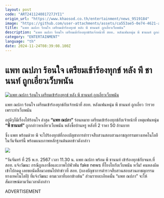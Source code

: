 ```yaml
---
layout: post
code: "ART241124081727JYI1"
origin_url: "https://www.khaosod.co.th/entertainment/news_9519184"
image: "https://github.com/user-attachments/assets/ca553ae5-0e74-4621-a5aa-d1188e70a8ef"
title: "แพท ณปภา ร้อนใจ เตรียมเข้าร้องทุกข์ หลัง พี ชานนท์ ถูกเอี่ยวเว็บพนัน"
description: "แพท ณปภา ร้อนใจ เตรียมเข้าร้องทุกข์กับเจ้าหน้าที่ สอท. หลังแฟนหนุ่ม พี ชานนท์ ถูกเอี่ยว ว่ารวยเพราะทำเว็บพนัน"
category: "ENTERTAINMENT"
language: "th"
date: 2024-11-24T08:39:08.100Z
---
```


# แพท ณปภา ร้อนใจ เตรียมเข้าร้องทุกข์ หลัง พี ชานนท์ ถูกเอี่ยวเว็บพนัน

[![แพท ณปภา ร้อนใจ เตรียมเข้าร้องทุกข์ หลัง พี ชานนท์ ถูกเอี่ยวเว็บพนัน](https://www.khaosod.co.th/wpapp/uploads/2024/11/PatPee-1.jpg "แพท ณปภา ร้อนใจ เตรียมเข้าร้องทุกข์ หลัง พี ชานนท์ ถูกเอี่ยวเว็บพนัน")](https://www.khaosod.co.th/wpapp/uploads/2024/11/PatPee-1.jpg)

แพท ณปภา ร้อนใจ เตรียมเข้าร้องทุกข์กับเจ้าหน้าที่ สอท. หลังแฟนหนุ่ม พี ชานนท์ ถูกเอี่ยว ว่ารวยเพราะทำเว็บพนัน

อยู่ดีๆก็มีเรื่องให้ร้อนใจ ล่าสุด **“แพท ณปภา”** ร่อนหมาย เตรียมเข้าร้องทุกข์กับเจ้าหน้าที่ เหตุแฟนหนุ่ม **“พี ชานนท์”** ถูกกล่าวหาเอี่ยวเว็บพนัน หลังซื้อบ้านหรู หลังที่ 2 ราคา 50 ล้านบาท

ซึ่ง แพท พร้อมด้วย พี จะไปร้องทุกข์ที่กองบัญชาการตำรวจสืบสวนสอบสวนอาชญกรรมทางเทคโนโลยี ในวันจันทร์นี้ พร้อมแนบภาพหลักฐานต้นตอข่าวดังกล่าว

![](https://www.khaosod.co.th/wpapp/uploads/2024/11/PatPee-1.png)

“วันจันทร์ ที่ 25 พ.ย. 2567 เวลา 11.30 น. แพท ณปภา พร้อม พี ชานนท์ เข้าร้องทุกข์กับจนท.ที่ สอท. แจ้งวัฒนะ กรณีถูกเอาชื่อและภาพไปพัวพัน fake news ที่โยงใยกับเว็บพนัน หวั่น! คนหลงผิดเข้าไปกดดู เลยขอนัดสื่อมวลชนไปทำข่าวที่ สอท. (กองบัญชาการตำรวจสืบสวนสอบสวนอาชญกรรมทางเทคโนโลยี) ที่แจ้งวัฒนะ ตามเวลาที่บอกข้างต้น” ส่วนรายละเอียดนั้น “แพท ณปภา” จะให้สัมภาษณ์ตามวันเวลาดังกล่าว

ADVERTISEMENT
